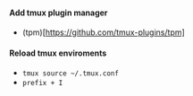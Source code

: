 #### Add tmux plugin manager
+ (tpm)[https://github.com/tmux-plugins/tpm]

#### Reload tmux enviroments
+ `tmux source ~/.tmux.conf`
+ `prefix + I`